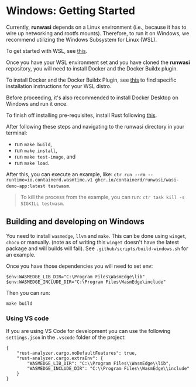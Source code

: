 # Windows: Getting Started

Currently, **runwasi** depends on a Linux environment (i.e., because it has to wire up networking and rootfs mounts). Therefore, to run it on Windows, we recommend utilizing the Windows Subsystem for Linux (WSL).

To get started with WSL, see [this](https://docs.microsoft.com/en-us/windows/wsl/install).

Once you have your WSL environment set and you have cloned the **runwasi** repository, you will need to install Docker and the Docker Buildx plugin.

To install Docker and the Docker Buildx Plugin, see [this](https://docs.docker.com/engine/install/) to find specific installation instructions for your WSL distro.

Before proceeding, it's also recommended to install Docker Desktop on Windows and run it once.

To finish off installing pre-requisites, install Rust following [this](https://www.rust-lang.org/tools/install).

After following these steps and navigating to the runwasi directory in your terminal:
- run `make build`,
- run `make install`,
- run `make test-image`, and
- run `make load`.

After this, you can execute an example, like: `ctr run --rm --runtime=io.containerd.wasmtime.v1 ghcr.io/containerd/runwasi/wasi-demo-app:latest testwasm`.

> To kill the process from the example, you can run: `ctr task kill -s SIGKILL testwasm`.

## Building and developing on Windows

You need to install `wasmedge`, `llvm` and `make`. This can be done using `winget`, `choco` or manually. (note as of writing this `winget` doesn't have the latest package and will builds will fail).  See `.github/scripts/build-windows.sh` for an example.

Once you have those dependencies you will need to set env:

```
$env:WASMEDGE_LIB_DIR="C:\Program Files\WasmEdge\lib"
$env:WASMEDGE_INCLUDE_DIR="C:\Program Files\WasmEdge\include"    
```

Then you can run:

```
make build
```

### Using VS code
If you are using VS Code for development you can use the following `settings.json` in the `.vscode` folder of the project:

```
{
    "rust-analyzer.cargo.noDefaultFeatures": true,
    "rust-analyzer.cargo.extraEnv": {
        "WASMEDGE_LIB_DIR": "C:\\Program Files\\WasmEdge\\lib",
        "WASMEDGE_INCLUDE_DIR": "C:\\Program Files\\WasmEdge\\include"
    }
}
```